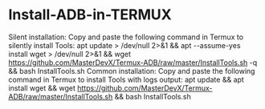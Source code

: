 # Install-ADB-in-TERMUX
Silent installation: Copy and paste the following command in Termux to silently install Tools: apt update > /dev/null 2>&amp;1 &amp;&amp; apt --assume-yes install wget > /dev/null 2>&amp;1 &amp;&amp; wget https://github.com/MasterDevX/Termux-ADB/raw/master/InstallTools.sh -q &amp;&amp; bash InstallTools.sh Common installation: Copy and paste the following command in Termux to install Tools with logs output: apt update &amp;&amp; apt install wget &amp;&amp; wget https://github.com/MasterDevX/Termux-ADB/raw/master/InstallTools.sh &amp;&amp; bash InstallTools.sh
